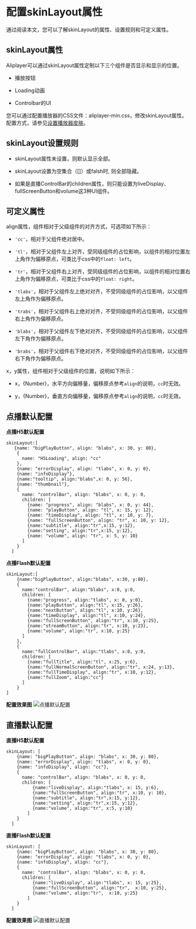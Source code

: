 配置skinLayout属性 
===================================

通过阅读本文，您可以了解skinLayout的属性、设置规则和可定义属性。

skinLayout属性 
---------------------------------

Aliplayer可以通过skinLayout属性定制以下三个组件是否显示和显示的位置。

* 播放按钮

  

* Loading动画

  

* Controlbar的UI

  




您可以通过配置播放器的CSS文件：aliplayer-min.css，修改skinLayout属性。配置方式，请参见[设置播放器皮肤](/intl.zh-CN/播放器SDK/Web播放器/更多功能介绍/设置播放器皮肤.md)。

skinLayout设置规则 
-----------------------------------

* skinLayout属性未设置，则默认显示全部。

  

* skinLayout设置为空集合（\[\]）或falsh时, 则全部隐藏。

  

* 如果是直播ControlBar的children属性，则只能设置为liveDisplay、fullScreenButton和volume这3种UI组件。

  




可定义属性 
--------------------------

align属性，组件相对于父级组件的对齐方式，可选项如下所示：

* `'cc'`，相对于父组件绝对居中。

  

* `'tl'`，相对于父组件左上对齐，受同级组件的占位影响，以组件的相对位置左上角作为偏移原点，可类比于css中的`float: left`。

  

* `'tr'`，相对于父组件右上对齐，受同级组件的占位影响，以组件的相对位置右上角作为偏移原点，可类比于css中的`float: right`。

  

* `'tlabs'`，相对于父组件左上绝对对齐，不受同级组件的占位影响，以父组件左上角作为偏移原点。

  

* `'trabs'`，相对于父组件右上绝对对齐，不受同级组件的占位影响，以父组件右上角作为偏移原点。

  

* `'blabs'`，相对于父组件左下绝对对齐，不受同级组件的占位影响，以父组件左下角作为偏移原点。

  

* `'brabs'`，相对于父组件右下绝对对齐，不受同级组件的占位影响，以父组件右下角作为偏移原点。

  




x，y属性，组件相对于父级组件的位置，说明如下所示：

* x，{Number}，水平方向偏移量，偏移原点参考`align`的说明，`cc`时无效。

  

* y，{Number}，垂直方向偏移量，偏移原点参考`align`的说明，`cc`时无效。

  




点播默认配置 
---------------------------

**点播H5默认配置** 

    skinLayout:[
       {name: "bigPlayButton", align: "blabs", x: 30, y: 80},
        {
          name: "H5Loading", align: "cc"
        },
        {name: "errorDisplay", align: "tlabs", x: 0, y: 0},
        {name: "infoDisplay"},
        {name:"tooltip", align:"blabs",x: 0, y: 56},
        {name: "thumbnail"},
        {
          name: "controlBar", align: "blabs", x: 0, y: 0,
          children: [
            {name: "progress", align: "blabs", x: 0, y: 44},
            {name: "playButton", align: "tl", x: 15, y: 12},
            {name: "timeDisplay", align: "tl", x: 10, y: 7},
            {name: "fullScreenButton", align: "tr", x: 10, y: 12},
            {name:"subtitle", align:"tr",x:15, y:12},
            {name:"setting", align:"tr",x:15, y:12},
            {name: "volume", align: "tr", x: 5, y: 10}
          ]
        }
      ]



**点播Flash默认配置** 

    skinLayout:[
        {name:"bigPlayButton", align:"blabs", x:30, y:80},
        {
          name:"controlBar", align:"blabs", x:0, y:0,
          children: [
            {name:"progress", align:"tlabs", x: 0, y:0},
            {name:"playButton", align:"tl", x:15, y:26},
            {name:"nextButton", align:"tl", x:10, y:26},
            {name:"timeDisplay", align:"tl", x:10, y:24},
            {name:"fullScreenButton", align:"tr", x:10, y:25},
            {name:"streamButton", align:"tr", x:10, y:23},
            {name:"volume", align:"tr", x:10, y:25}
          ]
        },
        {
          name:"fullControlBar", align:"tlabs", x:0, y:0,
          children: [
            {name:"fullTitle", align:"tl", x:25, y:6},
            {name:"fullNormalScreenButton", align:"tr", x:24, y:13},
            {name:"fullTimeDisplay", align:"tr", x:10, y:12},
            {name:"fullZoom", align:"cc"}
          ]
        }
    ]



**配置效果图** ![点播默认配置](https://static-aliyun-doc.oss-accelerate.aliyuncs.com/assets/img/zh-CN/5496869161/p270003.png)

直播默认配置 
---------------------------

**直播H5默认配置** 

    skinLayout: [
        {name: "bigPlayButton", align: "blabs", x: 30, y: 80},
        {name: "errorDisplay", align: "tlabs", x: 0, y: 0},
        {name: "infoDisplay", align: "cc"},
        {
          name: "controlBar", align: "blabs", x: 0, y: 0,
          children: [
              {name:"liveDisplay", align:"tlabs", x: 15, y:6},
              {name:"fullScreenButton", align:"tr", x:10, y: 10},
              {name:"subtitle", align:"tr",x:15, y:12},
              {name:"setting", align:"tr",x:15, y:12},
              {name:"volume", align:"tr", x:5, y:10}
            ]
        }
      ]



**直播Flash默认配置** 

    skinLayout: [
        {name: "bigPlayButton", align: "blabs", x: 30, y: 80},
        {name: "errorDisplay", align: "tlabs", x: 0, y: 0},
        {name: "infoDisplay", align: "cc"},
        {
          name: "controlBar", align: "blabs", x: 0, y: 0,
          children: [
              {name:"liveDisplay", align:"tlabs", x: 15, y:25},
              {name:"fullScreenButton", align:"tr",  x:10, y:25},
              {name:"volume", align:"tr",  x:10, y:25}
            ]
        }
      ]



**配置效果图** ![直播默认配置](https://static-aliyun-doc.oss-accelerate.aliyuncs.com/assets/img/zh-CN/5496869161/p270004.png)
